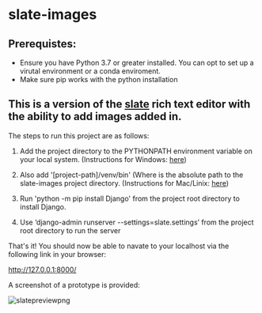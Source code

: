 # slate-images

## Prerequistes:

*  Ensure you have Python 3.7 or greater installed. You can opt to set up a virutal environment or a conda enviroment.
*  Make sure pip works with the python installation 

## This is a version of the [slate](https://github.com/ianstormtaylor/slate) rich text editor with the ability to add images added in.

The steps to run this project are as follows:

1. Add the project directory to the PYTHONPATH environment variable on your local system. (Instructions for Windows: [here](https://stackoverflow.com/questions/3701646/how-to-add-to-the-pythonpath-in-windows-so-it-finds-my-modules-packages))

2. Also add '[project-path]/venv/bin' (Where is the absolute path to the slate-images project directory. (Instructions for Mac/Linix: [here](https://osxdaily.com/2014/08/14/add-new-path-to-path-command-line/))

3. Run 'python -m pip install Django' from the project root directory to install Django.
  
4. Use ‘django-admin runserver --settings=slate.settings’ from the project root directory to run the server
  

That&#39;s it! You should now be able to navate to your localhost via the following link in your browser:

http://127.0.0.1:8000/

A screenshot of a prototype is provided:

![slatepreviewpng](https://i.ibb.co/PC6d36T/slate-preview.png)
